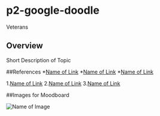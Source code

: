 # p2-google-doodle
Veterans 

## Overview

Short Description of Topic

##References
*[Name of Link](http://)
*[Name of Link](http://)
*[Name of Link](http://)

1.[Name of Link](http://)
2.[Name of Link](http://)
3.[Name of Link](http://)

##Images for Moodboard

![Name of Image](http://unsplash.it/400)
